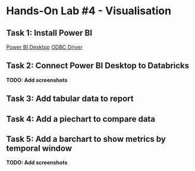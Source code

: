 # Hands-On Lab #4 - Visualisation

## Task 1: Install Power BI

[Power BI Desktop](https://aka.ms/pbidesktopstore)
[ODBC Driver](http://info.databricks.com/K00ynYM00hUp0goqD06C0S0)

## Task 2: Connect Power BI Desktop to Databricks

**TODO: Add screenshots**

## Task 3: Add tabular data to report

## Task 4: Add a piechart to compare data

## Task 5: Add a barchart to show metrics by temporal window

**TODO: Add screenshots**
